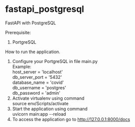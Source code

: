 # fastapi_postgresql
FastAPI with PostgreSQL

Prerequisite:
1. PortgreSQL

How to run the application.
1. Configure your PortgreSQL in file main.py\
Example:\
  host_server = 'localhost'\
  db_server_port = '5432'\
  database_name = 'covid'\
  db_username = 'postgres'\
  db_password = 'admin'
2. Activate virtualenv using command\
source env/Scripts/activate 
4. Start the application using command\
uvicorn main:app --reload 
6. To access the application go to http://127.0.0.1:8000/docs
